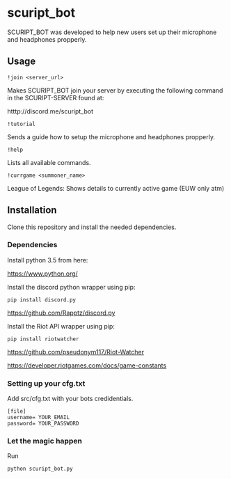 # scuript_bot

SCURIPT_BOT was developed to help new users set up their microphone and headphones propperly.

## Usage

    !join <server_url>

Makes SCURIPT_BOT join your server by executing the following command in the SCURIPT-SERVER found at:

htttp://discord.me/scuript_bot	

    !tutorial

Sends a guide how to setup the microphone and headphones propperly.

    !help

Lists all available commands.

    !currgame <summoner_name>

League of Legends: Shows details to currently active game (EUW only atm)

## Installation

Clone this repository and install the needed dependencies.

### Dependencies

Install python 3.5 from here:

https://www.python.org/

Install the discord python wrapper using pip:

    pip install discord.py

https://github.com/Rapptz/discord.py

Install the Riot API wrapper using pip:

    pip install riotwatcher

https://github.com/pseudonym117/Riot-Watcher

https://developer.riotgames.com/docs/game-constants

### Setting up your cfg.txt

Add src/cfg.txt with your bots credidentials.


    [file]
    username= YOUR_EMAIL
    password= YOUR_PASSWORD

### Let the magic happen

Run 

    python scuript_bot.py
